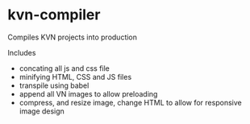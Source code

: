 # kvn-compiler
Compiles KVN projects into production

Includes
- concating all js and css file
- minifying HTML, CSS and JS files
- transpile using babel
- append all VN images to allow preloading
- compress, and resize image, change HTML to allow for responsive image design
